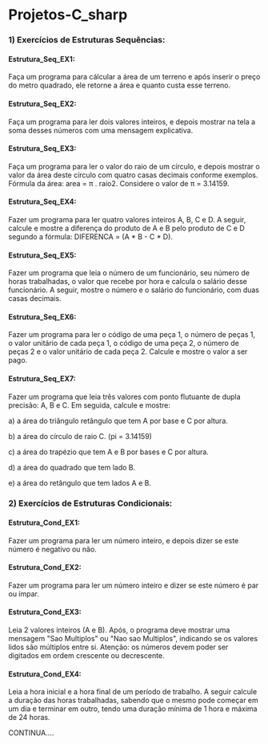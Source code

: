 # Projetos-C_sharp
<p>
 <h3>1) Exercícios de Estruturas Sequências:</h3>
<p>
 <h4>Estrutura_Seq_EX1:</h4> Faça um programa para cálcular a área de um terreno e após inserir o preço do metro quadrado, ele retorne  a área e quanto custa esse terreno.
<p>
 <h4>Estrutura_Seq_EX2:</h4> Faça um programa para ler dois valores inteiros, e depois mostrar na tela a soma desses números com uma mensagem explicativa.
<p>
 <h4>Estrutura_Seq_EX3:</h4> Faça um programa para ler o valor do raio de um círculo, e depois mostrar o valor da área deste círculo com quatro casas decimais conforme exemplos. Fórmula da área: area = π . raio2. Considere o valor de π = 3.14159. 
<p>
 <h4>Estrutura_Seq_EX4:</h4> Fazer um programa para ler quatro valores inteiros A, B, C e D. A seguir, calcule e mostre a diferença do produto de A e B pelo produto de C e D segundo a fórmula: DIFERENCA = (A * B - C * D). 
<p>
 <h4>Estrutura_Seq_EX5:</h4> Fazer um programa que leia o número de um funcionário, seu número de horas trabalhadas, o valor que recebe por hora e calcula o salário desse funcionário. A seguir, mostre o número e o salário do funcionário, com duas casas decimais. 
<p>
 <h4>Estrutura_Seq_EX6:</h4> Fazer um programa para ler o código de uma peça 1, o número de peças 1, o valor unitário de cada peça 1, o código de uma peça 2, o número de peças 2 e o valor unitário de cada peça 2. Calcule e mostre o valor a ser pago. 
<p>
 <h4>Estrutura_Seq_EX7:</h4> Fazer um programa que leia três valores com ponto flutuante de dupla precisão: A, B e C. Em seguida, calcule e mostre:
<p> 
 a) a área do triângulo retângulo que tem A por base e C por altura.<p>
 b) a área do círculo de raio C. (pi = 3.14159)<p>
 c) a área do trapézio que tem A e B por bases e C por altura.<p>
 d) a área do quadrado que tem lado B.<p> 
 e) a área do retângulo que tem lados A e B. 
<p>
<p>
 <h3>2) Exercícios de Estruturas Condicionais:</h3>
<p>
 <h4>Estrutura_Cond_EX1:</h4> Fazer um programa para ler um número inteiro, e depois dizer se este número é negativo ou não.
<p>
<p>
 <h4>Estrutura_Cond_EX2:</h4> Fazer um programa para ler um número inteiro e dizer se este número é par ou ímpar.
<p>
<p>
 <h4>Estrutura_Cond_EX3:</h4> Leia 2 valores inteiros (A e B). Após, o programa deve mostrar uma mensagem "Sao Multiplos" ou "Nao sao Multiplos", indicando se os valores lidos são múltiplos entre si. Atenção: os números devem poder ser digitados em ordem crescente ou decrescente.
<p>
<p>
 <h4>Estrutura_Cond_EX4:</h4> Leia a hora inicial e a hora final de um período de trabalho. A seguir calcule a duração das horas trabalhadas, sabendo que o mesmo pode começar em um dia e terminar em outro, tendo uma duração mínima de 1 hora e máxima de 24 horas.
<p>
<p>
CONTINUA....